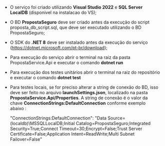 - O serviço foi criado utilizando **Visual Studio 2022** e **SQL Server LocalDB** (disponivel na instalacao do VS);
- O BD **PropostaSeguro** deve ser criado antes da execução do script proposta_db_script.sql, que deve ser executado utilizando o BD PropostaSeguro;
- O SDK do **.NET 8** deve ser instalado antes da execução do serviço (https://dotnet.microsoft.com/pt-br/download);
- Para execução do serviço abrir o terminal na raiz da pasta PropostaService.Api e executar o comando **dotnet run**
- Para execução dos testes unitários abrir o terminal na raiz do repositório e executar o comando **dotnet test**
- Para testes locais, se for preciso alterar a string de conexão do BD, isso deve ser feito no arquivo **launchSettings.json**, localizado na pasta **PropostaService.Api/Properties**. A string de conexão é o valor da chave **ConnectionStrings:DefaultConnection** conforme exemplo abaixo :

  "ConnectionStrings:DefaultConnection": "Data Source=(localdb)\\MSSQLLocalDB;Initial Catalog=PropostaSeguro;Integrated Security=True;Connect Timeout=30;Encrypt=False;Trust Server Certificate=False;Application Intent=ReadWrite;Multi Subnet Failover=False"
